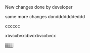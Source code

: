 New changes done by developer

some more changes dondddddddeddd


cccccc

xbvcxbvxcbvcxbvcxbvcx

jjjjjjjj
